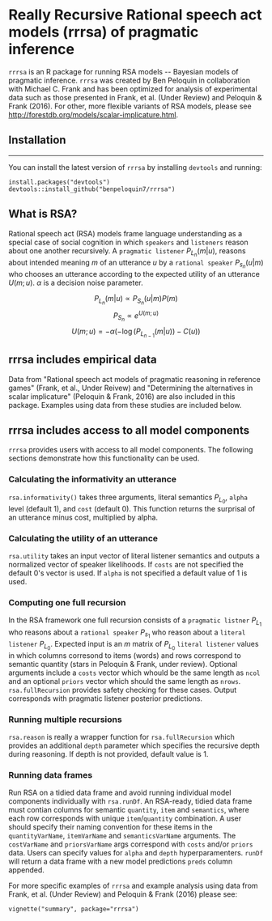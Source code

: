 # Really Recursive Rational speech act models (rrrsa) of pragmatic inference

`rrrsa` is an R package for running RSA models -- Bayesian models of pragmatic inference. `rrrsa` was created by Ben Peloquin in collaboration with Michael C. Frank and has been optimized for analysis of experimental data such as those presented in Frank, et al. (Under Review) and Peloquin & Frank (2016). For other, more flexible variants of RSA models, please see http://forestdb.org/models/scalar-implicature.html.

## Installation
-----
You can install the latest version of `rrrsa` by installing `devtools` and running:
```{r install_demo, eval=FALSE}
install.packages("devtools")
devtools::install_github("benpeloquin7/rrrsa")
```

## What is RSA?
Rational speech act (RSA) models frame language understanding as a special case of social cognition in which `speakers` and `listeners` reason about one another recursively. A `pragmatic listener` $P_{L_n}(m|u)$, reasons about intended meaning $m$ of an utterance $u$ by a `rational speaker` $P_{s_n}(u|m)$ who chooses an utterance according to the expected utility of an utterance $U(m;u)$. $\alpha$ is a decision noise parameter.

$$P_{L_n}(m|u) \propto P_{S_n}(u|m)P(m)$$
$$P_{S_n} \propto e^{U(m;u)}$$
$$U(m;u) = -\alpha(-\log(P_{L_{n-1}}(m|u)) - C(u))$$

## rrrsa includes empirical data
Data from "Rational speech act models of pragmatic reasoning in reference games" (Frank, et al., Under Reivew) and "Determining the alternatives in scalar implicature" (Peloquin & Frank, 2016) are also included in this package. Examples using data from these studies are included below.

## rrrsa includes access to all model components

`rrrsa` provides users with access to all model components. The following sections demonstrate how this functionality can be used.

### Calculating the informativity an utterance

`rsa.informativity()` takes three arguments, literal semantics $P_{L_0}$, `alpha` level (default 1), and `cost` (default 0). This function returns the surprisal of an utterance minus cost, multiplied by alpha.

### Calculating the utility of an utterance

`rsa.utility` takes an input vector of literal listener semantics and outputs a normalized vector of speaker likelihoods. If `costs` are not specified the default 0's vector is used. If `alpha` is not specified a default value of $1$ is used.

### Computing one full recursion

In the RSA framework one full recursion consists of a `pragmatic listner` $P_{L_1}$ who reasons about a `rational speaker` $P_{s_1}$ who reason about a `literal listener` $P_{L_0}$. Expected input is an $m$ matrix of  $P_{L_0}$ `literal listener` values in which columns corresond to items (words) and rows correspond to semantic quantity (stars in Peloquin & Frank, under review). Optional arguments include a `costs` vector which whould be the same length as `ncol` and an optional `priors` vector which should the same length as `nrows`. `rsa.fullRecursion` provides safety checking for these cases. Output corresponds with pragmatic listener posterior predictions.

### Running multiple recursions

`rsa.reason` is really a wrapper function for `rsa.fullRecursion` which provides an additional `depth` parameter which specifies the recursive depth during reasoning. If depth is not provided, default value is $1$.

### Running data frames
 
Run RSA on a tidied data frame and avoid running individual model components individually with `rsa.runDf`. An RSA-ready, tidied data frame must contian columns for semantic `quantity`, `item` and `semantics`, where each row corresponds with unique `item`/`quantity` combination. A user should specify their naming convention for these items in the `quantityVarName`, `itemVarName` and `semanticsVarName` arguments. The `costVarName` and `priorsVarName` args correspond with `costs` and/or `priors` data. Users can specify values for `alpha` and `depth` hyperparamenters. `runDf` will return a data frame with a new model predictions `preds` column appended.

For more specific examples of `rrrsa` and example analysis using data from Frank, et al. (Under Review) and Peloquin & Frank (2016) please see:
```{r run_vignette, eval=FALSE}
vignette("summary", package="rrrsa")
```
